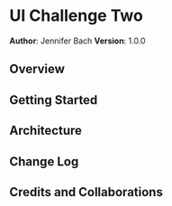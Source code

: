 # UI Challenge Two

**Author**: Jennifer Bach
**Version**: 1.0.0

## Overview
<!-- Provide a high level overview of what this application is and why you are building it, beyond the fact that it's an assignment for a Code Fellows 301 class. (i.e. What's your problem domain?) -->

## Getting Started
<!-- What are the steps that a user must take in order to build this app on their own machine and get it running? -->

## Architecture
<!-- Provide a detailed description of the application design. What technologies (languages, libraries, etc) you're using, and any other relevant design information.

Normalized CSS from  https://necolas.github.io/normalize.css/-->

## Change Log
<!-- 04-22-2018 11:45am - Initial scaffold.
04-22-2018 1:25pm - Added HTML
04-22-2018 2:25pm - Final commit
-->

## Credits and Collaborations
<!-- Various articles on MDN and google. -->
